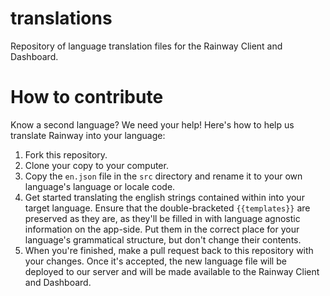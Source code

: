# translations
Repository of language translation files for the Rainway Client and Dashboard.

# How to contribute
Know a second language? We need your help! Here's how to help us translate Rainway into your language:
1. Fork this repository.
2. Clone your copy to your computer.
3. Copy the `en.json` file in the `src` directory and rename it to your own language's language or locale code.
4. Get started translating the english strings contained within into your target language. Ensure that the double-bracketed `{{templates}}` are preserved as they are, as they'll be filled in with language agnostic information on the app-side. Put them in the correct place for your language's grammatical structure, but don't change their contents.
5. When you're finished, make a pull request back to this repository with your changes. Once it's accepted, the new language file will be deployed to our server and will be made available to the Rainway Client and Dashboard. 